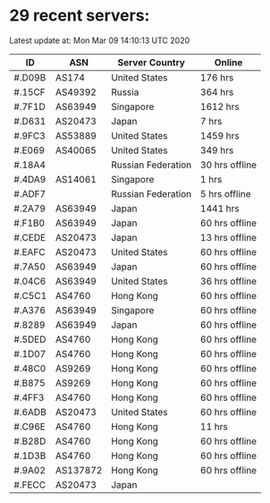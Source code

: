 # 29 recent servers:

Latest update at: Mon Mar 09 14:10:13 UTC 2020

| ID | ASN | Server Country | Online |
| -- | --- | -------------- | ------ |
| #.D09B | AS174 | United States | 176 hrs |
| #.15CF | AS49392 | Russia | 364 hrs |
| #.7F1D | AS63949 | Singapore | 1612 hrs |
| #.D631 | AS20473 | Japan | 7 hrs |
| #.9FC3 | AS53889 | United States | 1459 hrs |
| #.E069 | AS40065 | United States | 349 hrs |
| #.18A4 |  | Russian Federation | 30 hrs offline |
| #.4DA9 | AS14061 | Singapore | 1 hrs |
| #.ADF7 |  | Russian Federation | 5 hrs offline |
| #.2A79 | AS63949 | Japan | 1441 hrs |
| #.F1B0 | AS63949 | Japan | 60 hrs offline |
| #.CEDE | AS20473 | Japan | 13 hrs offline |
| #.EAFC | AS20473 | United States | 60 hrs offline |
| #.7A50 | AS63949 | Japan | 60 hrs offline |
| #.04C6 | AS63949 | United States | 36 hrs offline |
| #.C5C1 | AS4760 | Hong Kong | 60 hrs offline |
| #.A376 | AS63949 | Singapore | 60 hrs offline |
| #.8289 | AS63949 | Japan | 60 hrs offline |
| #.5DED | AS4760 | Hong Kong | 60 hrs offline |
| #.1D07 | AS4760 | Hong Kong | 60 hrs offline |
| #.48C0 | AS9269 | Hong Kong | 60 hrs offline |
| #.B875 | AS9269 | Hong Kong | 60 hrs offline |
| #.4FF3 | AS4760 | Hong Kong | 60 hrs offline |
| #.6ADB | AS20473 | United States | 60 hrs offline |
| #.C96E | AS4760 | Hong Kong | 11 hrs |
| #.B28D | AS4760 | Hong Kong | 60 hrs offline |
| #.1D3B | AS4760 | Hong Kong | 60 hrs offline |
| #.9A02 | AS137872 | Hong Kong | 60 hrs offline |
| #.FECC | AS20473 | Japan | |


